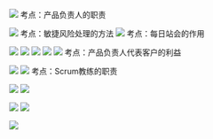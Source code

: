 ![](https://raw.githubusercontent.com/a812305914/PMP/main/img20221122202005.png)
考点：产品负责人的职责

![](https://raw.githubusercontent.com/a812305914/PMP/main/img20221122202034.png)
考点：敏捷风险处理的方法
![](https://raw.githubusercontent.com/a812305914/PMP/main/img20221122202104.png)
考点：每日站会的作用

![](https://raw.githubusercontent.com/a812305914/PMP/main/img20221122202328.png)
![](https://raw.githubusercontent.com/a812305914/PMP/main/img20221122202555.png)
![](https://raw.githubusercontent.com/a812305914/PMP/main/img20221122203814.png)
![](https://raw.githubusercontent.com/a812305914/PMP/main/img20221122203843.png)
![](https://raw.githubusercontent.com/a812305914/PMP/main/img20221122203852.png)
考点：产品负责人代表客户的利益

![](https://raw.githubusercontent.com/a812305914/PMP/main/img20221122204344.png)
![](https://raw.githubusercontent.com/a812305914/PMP/main/img20221122204404.png)
考点：Scrum教练的职责

![](https://raw.githubusercontent.com/a812305914/PMP/main/img20221122210948.png)
![](https://raw.githubusercontent.com/a812305914/PMP/main/img20221122211046.png)

![](https://raw.githubusercontent.com/a812305914/PMP/main/img20221123133622.png)
![](https://raw.githubusercontent.com/a812305914/PMP/main/img20221123133648.png)

![](https://raw.githubusercontent.com/a812305914/PMP/main/img20221123134441.png)
